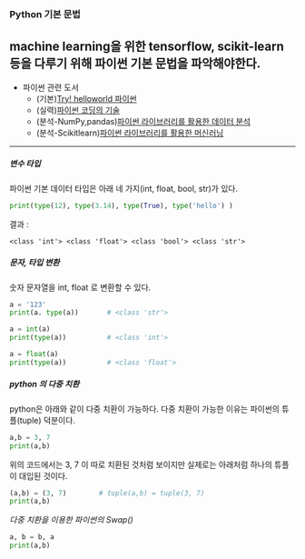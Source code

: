 ### Python 기본 문법

machine learning을 위한 tensorflow, scikit-learn 등을 다루기 위해 파이썬 기본 문법을
파악해야한다.
---
* 파이썬 관련 도서
    * (기본)[Try! helloworld 파이썬](http://www.yes24.com/24/Goods/35907623?Acode=101) 
    * (실력)[파이썬 코딩의 기술](http://www.yes24.com/24/goods/25138160?scode=032&OzSrank=1)
    * (분석-NumPy,pandas)[파이썬 라이브러리를 활용한 데이터 분석](http://www.hanbit.co.kr/store/books/look.php?p_code=B6540908288)
    * (분석-Scikitlearn)[파이썬 라이브러리를 활용한 머신러닝](http://www.hanbit.co.kr/store/books/look.php?p_code=B6119391002)
--- 
##### 변수 타입
파이썬 기본 데이터 타입은 아래 네 가지(int, float, bool, str)가 있다.
```python
print(type(12), type(3.14), type(True), type('hello') )
```

결과 :
```
<class 'int'> <class 'float'> <class 'bool'> <class 'str'>
```

##### 문자, 타입 변환
숫자 문자열을 int, float 로 변환할 수 있다.
```python
a = '123'
print(a. type(a))       # <class 'str'>
```
```python
a = int(a)
print(type(a))          # <class 'int'>
```
```python
a = float(a)
print(type(a))          # <class 'float'>
```

##### python 의 다중 치환
python은 아래와 같이 다중 치환이 가능하다. 다중 치환이 가능한 이유는 파이썬의 튜플(tuple) 덕분이다.
```python
a,b = 3, 7
print(a,b)
```
위의 코드에서는 3, 7 이 따로 치환된 것처럼 보이지만 실제로는 아래처럼 하나의 튜플이 대입된 것이다.
```python
(a,b) = (3, 7)        # tuple(a,b) = tuple(3, 7)
print(a,b)
```

*다중 치환을 이용한 파이썬의 Swap()*
```python
a, b = b, a
print(a,b)
```

